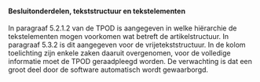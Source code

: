 #### Besluitonderdelen, tekststructuur en tekstelementen

In paragraaf 5.2.1.2 van de TPOD is aangegeven in welke
hiërarchie de tekstelementen mogen voorkomen wat betreft de artikelstructuur. In
paragraaf 5.3.2 is dit aangegeven voor de vrijetekststructuur. In de kolom
toelichting zijn enkele zaken daaruit overgenomen, voor de volledige informatie
moet de TPOD geraadpleegd worden. De verwachting is dat een groot deel door de
software automatisch wordt gewaarborgd.

